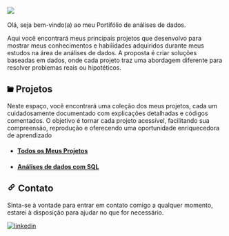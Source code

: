 
![](https://github.com/DuduTrindade/Portifolio/blob/main/imagens/Capa%20GitHub%20Portif%C3%B3lio.png)


Olá, seja bem-vindo(a) ao meu Portifólio de análises de dados.

Aqui você encontrará meus principais projetos que desenvolvo para mostrar meus conhecimentos e habilidades adquiridos durante meus estudos na área de análises de dados.
A proposta é criar soluções baseadas em dados, onde cada projeto traz uma abordagem diferente para resolver problemas reais ou hipotéticos.

## ![](https://github.com/DuduTrindade/AnaliseDados/blob/main/imagens/pasta.png) Projetos

Neste espaço, você encontrará uma coleção dos meus projetos, cada um cuidadosamente documentado com explicações detalhadas e códigos comentados. O objetivo é tornar cada projeto acessível, 
facilitando sua compreensão, reprodução e oferecendo uma oportunidade enriquecedora de aprendizado

* #### [Todos os Meus Projetos](https://github.com/DuduTrindade/AnaliseDados/tree/main/Projetos#projetos)

* #### [Análises de dados com SQL](https://github.com/DuduTrindade/AnaliseDados/tree/main/Projetos#sql)


## ![](https://github.com/DuduTrindade/AnaliseDados/blob/main/imagens/link.png) Contato 

Sinta-se à vontade para entrar em contato comigo a qualquer momento, estarei à disposição para ajudar no que for necessário.

[![linkedin](https://img.shields.io/badge/linkedin-0A66C2?style=for-the-badge&logo=linkedin&logoColor=white)](https://www.linkedin.com/in/eduardo-trindade-5506921b4/)


